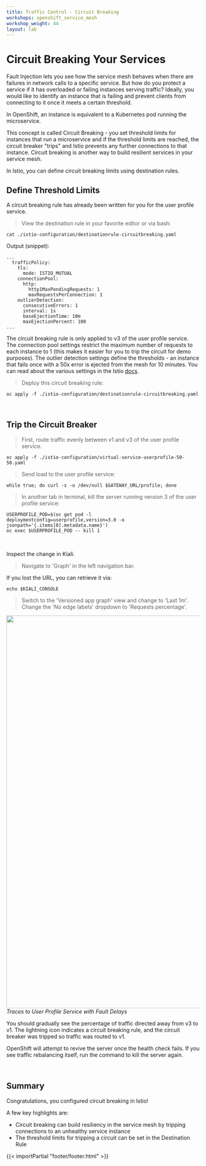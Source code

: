 ```yaml
---
title: Traffic Control - Circuit Breaking
workshops: openshift_service_mesh
workshop_weight: 44
layout: lab
---
```


# Circuit Breaking Your Services

Fault Injection lets you see how the service mesh behaves when there are failures in network calls to a specific service.  But how do you protect a service if it has overloaded or failing instances serving traffic?  Ideally, you would like to identify an instance that is failing and prevent clients from connecting to it once it meets a certain threshold.

In OpenShift, an instance is equivalent to a Kubernetes pod running the microservice.

This concept is called Circuit Breaking - you set threshold limits for instances that run a microservice and if the threshold limits are reached, the circuit breaker "trips" and Istio prevents any further connections to that instance.  Circuit breaking is another way to build resilient services in your service mesh.

In Istio, you can define circuit breaking limits using destination rules.

## Define Threshold Limits

A circuit breaking rule has already been written for you for the user profile service.

<blockquote>
<i class="fa fa-terminal"></i>
View the destination rule in your favorite editor or via bash:
</blockquote>

```
cat ./istio-configuration/destinationrule-circuitbreaking.yaml
```

Output (snippet):
```
...
  trafficPolicy:
    tls:
      mode: ISTIO_MUTUAL
    connectionPool:
      http:
        http1MaxPendingRequests: 1
        maxRequestsPerConnection: 1
    outlierDetection:
      consecutiveErrors: 1
      interval: 1s
      baseEjectionTime: 10m
      maxEjectionPercent: 100
...
```

The circuit breaking rule is only applied to v3 of the user profile service.  The connection pool settings restrict the maximum number of requests to each instance to 1 (this makes it easier for you to trip the circuit for demo purposes).  The outlier detection settings define the thresholds - an instance that fails once with a 50x error is ejected from the mesh for 10 minutes.  You can read about the various settings in the Istio [docs][1].

<blockquote>
<i class="fa fa-terminal"></i>
Deploy this circuit breaking rule:
</blockquote>

```
oc apply -f ./istio-configuration/destinationrule-circuitbreaking.yaml
```

<br>

## Trip the Circuit Breaker

<blockquote>
<i class="fa fa-terminal"></i>
First, route traffic evenly between v1 and v3 of the user profile service.
</blockquote>

```
oc apply -f ./istio-configuration/virtual-service-userprofile-50-50.yaml
```

<blockquote>
<i class="fa fa-terminal"></i>
Send load to the user profile service:
</blockquote>

```
while true; do curl -s -o /dev/null $GATEWAY_URL/profile; done
```

<blockquote>
<i class="fa fa-terminal"></i>
In another tab in terminal, kill the server running version 3 of the user profile service:
</blockquote>

```
USERPROFILE_POD=$(oc get pod -l deploymentconfig=userprofile,version=3.0 -o jsonpath='{.items[0].metadata.name}')
oc exec $USERPROFILE_POD -- kill 1
```

<br>

Inspect the change in Kiali.  
<blockquote>
<i class="fa fa-desktop"></i>
Navigate to 'Graph' in the left navigation bar.
</blockquote>

<p><i class="fa fa-info-circle"></i> If you lost the URL, you can retrieve it via:</p>

`echo $KIALI_CONSOLE`

<blockquote>
<i class="fa fa-desktop"></i>
Switch to the 'Versioned app graph' view and change to 'Last 1m'.  Change the 'No edge labels' dropdown to 'Requests percentage'.  
</blockquote>

<img src="../images/kiali-circuitbreaking.png" width="1024"><br/>
*Traces to User Profile Service with Fault Delays*

You should gradually see the percentage of traffic directed away from v3 to v1.  The lightning icon indicates a circuit breaking rule, and the circuit breaker was tripped so traffic was routed to v1.

OpenShift will attempt to revive the server once the health check fails.  If you see traffic rebalancing itself, run the command to kill the server again.

<br>


## Summary

Congratulations, you configured circuit breaking in Istio!

A few key highlights are:

* Circuit breaking can build resiliency in the service mesh by tripping connections to an unhealthy service instance
* The threshold limits for tripping a circuit can be set in the Destination Rule

[1]: https://istio.io/docs/reference/config/networking/destination-rule/#OutlierDetection

{{< importPartial "footer/footer.html" >}}